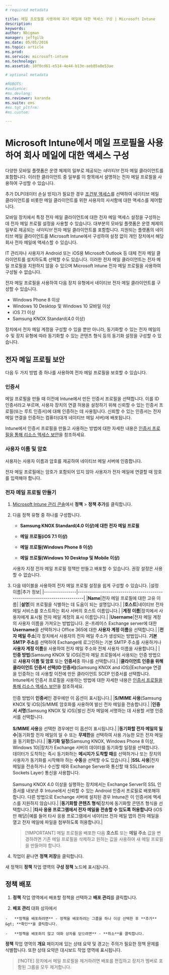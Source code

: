 ```yaml
---
# required metadata

title: 메일 프로필을 사용하여 회사 메일에 대한 액세스 구성 | Microsoft Intune
description:
keywords:
author: Nbigman
manager: jeffgilb
ms.date: 05/05/2016
ms.topic: article
ms.prod:
ms.service: microsoft-intune
ms.technology:
ms.assetid: 10f0cd61-e514-4e44-b13e-aeb85a8e53ae

# optional metadata

#ROBOTS:
#audience:
#ms.devlang:
ms.reviewer: karanda
ms.suite: ems
#ms.tgt_pltfrm:
#ms.custom:

---
```


# Microsoft Intune에서 메일 프로필을 사용하여 회사 메일에 대한 액세스 구성
다양한 모바일 플랫폼은 운영 체제의 일부로 제공되는 *네이티브* 전자 메일 클라이언트를 포함합니다.  이러한 클라이언트 중 일부를 이 항목에서 설명하는 전자 메일 프로필을 사용하여 구성할 수 있습니다.

추가 DLP(데이터 손실 방지)가 필요한 경우 [조건부 액세스](restrict-access-to-email-and-o365-services-with-microsoft-intune.md)를 선택하여 네이티브 메일 클라이언트를 비롯한 메일 클라이언트를 위한 사용자의 사서함에 대한 액세스를 제어합니다.

모바일 장치에서 특정 전자 메일 클라이언트에 대한 전자 메일 액세스 설정을 구성하는 데 전자 메일 프로필 설정을 사용할 수 있습니다.   대부분의 모바일 플랫폼은 운영 체제의 일부로 제공되는 *네이티브* 전자 메일 클라이언트를 포함합니다.  지원되는 플랫폼의 네이티브 메일 클라이언트를 Microsoft Intune에서 구성하여 설정 없이 개인 장치에서 해당 회사 전자 메일에 액세스할 수 있습니다.  

IT 관리자나 사용자가 Android 또는 iOS용 Microsoft Outlook 등 대체 전자 메일 클라이언트를 설치하도록 선택할 수도 있습니다.  이러한 전자 메일 클라이언트는 전자 메일 프로필을 지원하지 않을 수 있으며 Microsoft Intune 전자 메일 프로필을 사용하여 구성될 수 없습니다.  

전자 메일 프로필을 사용하여 다음 장치 유형에서 네이티브 전자 메일 클라이언트를 구성할 수 있습니다.
-   Windows Phone 8 이상
-   Windows 10 Desktop 및 Windows 10 모바일 이상
-   iOS 7.1 이상
-   Samsung KNOX Standard(4.0 이상)


장치에서 전자 메일 계정을 구성할 수 있을 뿐만 아니라, 동기화할 수 있는 전자 메일의 수 및 장치 유형에 따라 동기화할 수 있는 콘텐츠 형식 등의 동기화 설정을 구성할 수 있습니다.

## 전자 메일 프로필 보안
다음 두 가지 방법 중 하나를 사용하여 전자 메일 프로필을 보호할 수 있습니다.

### 인증서
메일 프로필을 만들 때 이전에 Intune에서 만든 인증서 프로필을 선택합니다. 이를 ID 인증서라고 부르며, 사용자 장치의 연결 허용을 설정하기 위해 신뢰할 수 있는 인증서 프로필(또는 루트 인증서)에 대해 인증하는 데 사용됩니다. 신뢰할 수 있는 인증서는 전자 메일 연결을 인증하는 컴퓨터(대개 네이티브 메일 서버)에 배포됩니다.

Intune에서 인증서 프로필을 만들고 사용하는 방법에 대한 자세한 내용은 [인증서 프로필을 통해 리소스 액세스 보안](secure-resource-access-with-certificate-profiles.md)을 참조하세요.

### 사용자 이름 및 암호
사용자는 사용자 이름과 암호를 제공하여 네이티브 메일 서버에 인증합니다.

전자 메일 프로필에는 암호가 포함되어 있지 않아 사용자가 전자 메일에 연결할 때 암호를 입력해야 합니다.

### 전자 메일 프로필 만들기

1.  [Microsoft Intune 관리 콘솔](https://manage.microsoft.com)에서 **정책** &gt; **정책 추가**를 클릭합니다.

2.  다음 정책 유형 중 하나를 구성합니다.

    -   **Samsung KNOX Standard(4.0 이상)에 대한 전자 메일 프로필**

    -   **메일 프로필(iOS 7.1 이상)**

    -   **메일 프로필(Windows Phone 8 이상)**

    -   **메일 프로필(Windows 10 Desktop 및 Mobile 이상)**

    사용자 지정 전자 메일 프로필 정책만 만들고 배포할 수 있습니다. 권장 설정은 사용할 수 없습니다.

3.  다음 테이블을 사용하여 전자 메일 프로필 설정을 쉽게 구성할 수 있습니다.
    |설정 이름|추가 정보|
    |----------------|-----------------------------------------------------------------------------|
    |**Name**|전자 메일 프로필에 대한 고유 이름|
    |**설명**|이 프로필을 식별하는 데 도움이 되는 설명입니다.|
    |**호스트**|네이티브 전자 메일 서비스를 호스트하는 회사 서버의 호스트 이름입니다.|
    |**계정 이름**|장치에서 사용자에게 표시될 전자 메일 계정의 표시 이름입니다.|
    |**Username**|전자 메일 계정의 사용자 이름을 가져오는 방법입니다. 온-프레미스 Exchange server에 대한 **Username**을 선택하거나 Office 365에 대한 **사용자 계정 이름**을 선택합니다.|
    |**전자 메일 주소**|각 장치에서 사용자의 전자 메일 주소가 생성되는 방법입니다. **기본 SMTP 주소**를 선택하여 Exchange에 로그인하는 기본 SMTP 주소를 사용하거나 **사용자 계정 이름**을 사용하여 전자 메일 주소와 전체 사용자 이름을 사용합니다.|
    |**인증 방법**(Samsung KNOX 및 iOS)|전자 메일 프로필에서 사용되는 인증 방법으로 **사용자 이름 및 암호** 또는 **인증서**중 하나를 선택합니다.|
    |**클라이언트 인증을 위해 클라이언트 인증서 선택(ID 인증서)**(Samsung KNOX and iOS)|Exchange 연결을 인증하는 데 사용할 이전에 만든 클라이언트 SCEP 인증서를 선택합니다. Intune에서 인증서 프로필을 사용하는 방법에 대한 자세한 내용은 [인증서 프로필을 통해 리소스 액세스 보안](secure-resource-access-with-certificate-profiles.md)을 참조하세요.<br /><br />인증 방법이 **인증서**인 경우에만 이 옵션이 표시됩니다.|
    |**S/MIME 사용**(Samsung KNOX 및 iOS)|S/MIME 암호화를 사용하여 발신 전자 메일을 전송합니다.|
    |**인증서 서명**(Samsung KNOX 및 iOS)|발신 전자 메일에 서명하는 데 사용할 서명 인증서를 선택합니다.<br /><br />**S/MIME 사용**을 선택한 경우에만 이 옵션이 표시됩니다.|
    |**동기화할 전자 메일의 일 수**|동기화할 전자 메일의 일 수 또는 **무제한**을 선택하여 사용 가능한 모든 전자 메일을 동기화합니다.|
    |**동기화 일정**(Samsung KNOX, Windows Phone 8 이상, Windows 10)|장치가 Exchange 서버의 데이터를 동기화할 일정을 선택합니다. 데이터가 도착하는 즉시 동기화하는 **메시지가 도착할 때**를 선택하거나 또는 장치의 사용자가 동기화를 시작해야 하는 **수동**을 선택할 수도 있습니다.|
    |**SSL 사용**|전자 메일을 전송하거나 수신할 때와 Exchange Server와 통신할 때 SSL(Secure Sockets Layer) 통신을 사용합니다.<br /><br />Samsung KNOX 4.0 이상을 실행하는 장치에서는 Exchange Server의 SSL 인증서를 내보낸 후 Intune에서 신뢰할 수 있는 Android 인증서 프로필로 배포해야 합니다. 다른 방법으로 Exchange 서버에 설치된 경우 Intune은 이 인증서에 액세스를 지원하지 않습니다.|
    |**동기화할 콘텐츠 형식**|장치에 동기화할 콘텐츠 형식을 선택합니다.| 
    |**타사 응용 프로그램에서 전자 메일을 전송할 수 있도록 허용합니다** (iOS만 해당)|예를 들어 타사 응용 프로그램에서 네이티브 전자 메일 앱의 전자 메일을 열고 전자 메일에 파일을 첨부하도록 허용합니다.|

    > [!IMPORTANT] 메일 프로필을 배포한 다음 **호스트** 또는 **메일 주소** 값을 변경하려면 기존 메일 프로필을 삭제하고 원하는 값을 사용하여 새 메일 프로필을 만들어야 합니다.

4.  작업이 끝나면 **정책 저장**을 클릭합니다.

새 정책이 **정책** 작업 영역의 **구성 정책** 노드에 표시됩니다.

## 정책 배포

1.   **정책** 작업 영역에서 배포할 정책을 선택하고 **배포 관리**를 클릭합니다.

2.   **배포 관리** 대화 상자에서

    -   **정책을 배포하려면** - 정책을 배포하려는 그룹을 하나 이상 선택한 후 **추가** &gt; **확인**을 클릭합니다.

    -   **정책을 배포하지 않고 대화 상자를 닫으려면** - **취소**를 클릭합니다.

**정책** 작업 영역의 **개요** 페이지에 있는 상태 요약 및 경고는 주의가 필요한 정책 문제를 식별합니다. 또한 상태 요약은 대시보드 작업 영역에 표시됩니다.

> [!NOTE] 장치에서 메일 프로필을 제거하려면 배포를 편집하고 장치가 멤버로 포함된 그룹을 모두 제거합니다.




<!--HONumber=Jun16_HO1-->


